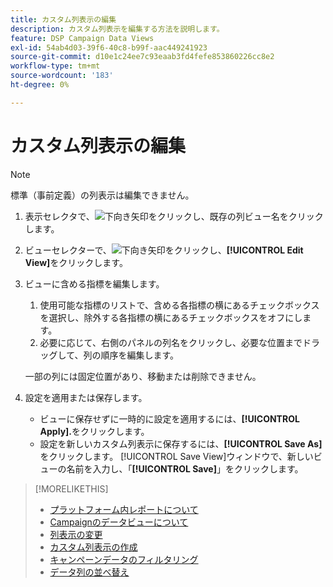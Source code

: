 ```yaml
---
title: カスタム列表示の編集
description: カスタム列表示を編集する方法を説明します。
feature: DSP Campaign Data Views
exl-id: 54ab4d03-39f6-40c8-b99f-aac449241923
source-git-commit: d10e1c24ee7c93eaab3fd4fefe853860226cc8e2
workflow-type: tm+mt
source-wordcount: '183'
ht-degree: 0%

---
```


# カスタム列表示の編集

>[!NOTE]
>
>標準（事前定義）の列表示は編集できません。

1. 表示セレクタで、![下向き矢印](/help/dsp/assets/chevron-down.png)をクリックし、既存の列ビュー名をクリックします。
1. ビューセレクターで、![下向き矢印](/help/dsp/assets/chevron-down.png)をクリックし、**[!UICONTROL Edit View]**&#x200B;をクリックします。
1. ビューに含める指標を編集します。
   1. 使用可能な指標のリストで、含める各指標の横にあるチェックボックスを選択し、除外する各指標の横にあるチェックボックスをオフにします。
   1. 必要に応じて、右側のパネルの列名をクリックし、必要な位置までドラッグして、列の順序を編集します。

   一部の列には固定位置があり、移動または削除できません。

1. 設定を適用または保存します。

   * ビューに保存せずに一時的に設定を適用するには、**[!UICONTROL Apply].**&#x200B;をクリックします。
   * 設定を新しいカスタム列表示に保存するには、**[!UICONTROL Save As]**&#x200B;をクリックします。 [!UICONTROL Save View]ウィンドウで、新しいビューの名前を入力し、「**[!UICONTROL Save]**」をクリックします。

>[!MORELIKETHIS]
>
>* [プラットフォーム内レポートについて](campaign-reports-about.md)
>* [Campaignのデータビューについて](campaign-data-views-about.md)
>* [列表示の変更](column-view-change.md)
>* [カスタム列表示の作成](column-view-create.md)
>* [キャンペーンデータのフィルタリング](campaign-data-filter.md)
>* [データ列の並べ替え](campaign-data-sort.md)


